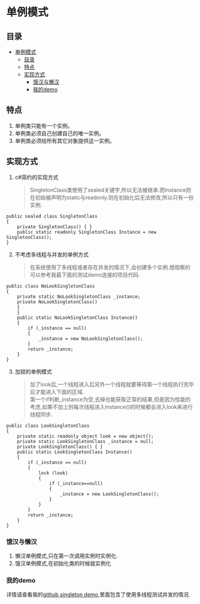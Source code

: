 # 单例模式
## 目录
<!-- TOC -->

- [单例模式](#单例模式)
    - [目录](#目录)
    - [特点](#特点)
    - [实现方式](#实现方式)
        - [饿汉与懒汉](#饿汉与懒汉)
        - [我的demo](#我的demo)

<!-- /TOC -->
## 特点
1. 单例类只能有一个实例。
1. 单例类必须自己创建自己的唯一实例。
1. 单例类必须给所有其它对象提供这一实例。

## 实现方式
1. c#简约的实现方式        
    > SingletonClass类使用了sealed关键字,所以无法被继承.而Instance则在初始被声明为static与readonly.则在初始化后无法修改,所以只有一份实例.
```
public sealed class SingletonClass      
{
    private SingletonClass() { }
    public static readonly SingletonClass Instance = new SingletonClass();      
}
```

2. 不考虑多线程与并发的单例方式   
    > 在系统使用了多线程或者存在并发的情况下,会创建多个实例.想观察的可以参考我最下面的测试demo连接的项目代码.
```
public class NoLookSingletonClass
{
    private static NoLookSingletonClass _instance;
    private NoLookSingletonClass()
    {
    }
    public static NoLookSingletonClass Instance()
    {
        if (_instance == null)
        {
            _instance = new NoLookSingletonClass();
        }
        return _instance;
    }
}
```
3. 加锁的单例模式
    > 加了look后,一个线程进入后另外一个线程就要等待第一个线程执行完毕后才能进入下面的区域.     
    > 第一个if判断_instance为空,去掉也能获取正常的结果,但是因为性能的考虑,如果不加上则每次线程进入Instance()的时候都会进入look来进行线程同步.
```
public class LookSingletonClass
{
    private static readonly object look = new object();
    private static LookSingletonClass _instance = null;
    private LookSingletonClass() { }
    public static LookSingletonClass Instance()
    {
        if (_instance == null)
        {
            lock (look)
            {
                if (_instance==null)
                {
                    _instance = new LookSingletonClass();
                }
            }
        }
        return _instance;
    }
}
```
### 饿汉与懒汉
1. 懒汉单例模式,只在第一次调用实例时实例化.
1. 饿汉单例模式,在初始化类的时候就实例化

### 我的demo
详情请查看我的[github singleton demo](https://github.com/heweigeng1/NewRepo/tree/master/singleton),里面包含了使用多线程测试并发的情况.